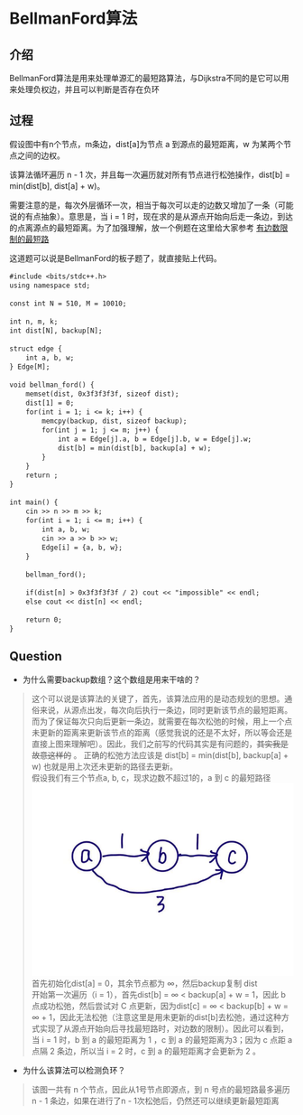 
# BellmanFord算法

## 介绍
BellmanFord算法是用来处理单源汇的最短路算法，与Dijkstra不同的是它可以用来处理负权边，并且可以判断是否存在负环

## 过程
假设图中有n个节点，m条边，dist[a]为节点 a 到源点的最短距离，w 为某两个节点之间的边权。

该算法循环遍历 n - 1 次，并且每一次遍历就对所有节点进行松弛操作，dist[b] = min(dist[b], dist[a] + w)。

需要注意的是，每次外层循环一次，相当于每次可以走的边数又增加了一条（可能说的有点抽象）。意思是，当 i = 1 时，现在求的是从源点开始向后走一条边，到达的点离源点的最短距离。为了加强理解，放一个例题在这里给大家参考 [有边数限制的最短路](https://www.acwing.com/problem/content/855/)

这道题可以说是BellmanFord的板子题了，就直接贴上代码。
```
#include <bits/stdc++.h>
using namespace std;

const int N = 510, M = 10010;

int n, m, k;
int dist[N], backup[N];

struct edge {
    int a, b, w;
} Edge[M];

void bellman_ford() {
    memset(dist, 0x3f3f3f3f, sizeof dist);
    dist[1] = 0;
    for(int i = 1; i <= k; i++) {
        memcpy(backup, dist, sizeof backup);
        for(int j = 1; j <= m; j++) {
            int a = Edge[j].a, b = Edge[j].b, w = Edge[j].w;
            dist[b] = min(dist[b], backup[a] + w);
        }
    }
    return ;
}

int main() {
    cin >> n >> m >> k;
    for(int i = 1; i <= m; i++) {
        int a, b, w;
        cin >> a >> b >> w;
        Edge[i] = {a, b, w};
    }
    
    bellman_ford();
    
    if(dist[n] > 0x3f3f3f3f / 2) cout << "impossible" << endl;
    else cout << dist[n] << endl;
    
    return 0;
}
```

## Question
- 为什么需要backup数组？这个数组是用来干啥的？
> 这个可以说是该算法的关键了，首先，该算法应用的是动态规划的思想。通俗来说，从源点出发，每次向后执行一条边，同时更新该节点的最短距离。而为了保证每次只向后更新一条边，就需要在每次松弛的时候，用上一个点未更新的距离来更新该节点的距离（感觉我说的还是不太好，所以等会还是直接上图来理解吧）。因此，我们之前写的代码其实是有问题的，~~其实我是故意这样的~~ 。
正确的松弛方法应该是 dist[b] = min(dist[b], backup[a] + w) 也就是用上次还未更新的路径去更新。
<br> 假设我们有三个节点a, b, c，现求边数不超过1的，a 到 c 的最短路径
![这是图片](/docs/image/BellmanFord_p1.png)
首先初始化dist[a] = 0，其余节点都为 $\infty$，然后backup复制 dist
<br>开始第一次遍历（i = 1），首先dist[b] = $\infty$ < backup[a] + w = 1，因此 b 点成功松弛，然后尝试对 C 点更新，因为dist[c] = $\infty$ < backup[b] + w = $\infty$ + 1，因此无法松弛（注意这里是用未更新的dist[b]去松弛，通过这种方式实现了从源点开始向后寻找最短路时，对边数的限制）。因此可以看到，当 i = 1 时，b 到 a 的最短距离为 1 ，c 到 a 的最短距离为3；因为 c 点距 a 点隔 2 条边，所以当 i = 2 时，c 到 a 的最短距离才会更新为 2 。


- 为什么该算法可以检测负环？
> 该图一共有 n 个节点，因此从1号节点即源点，到 n 号点的最短路最多遍历 n - 1 条边，如果在进行了n - 1次松弛后，仍然还可以继续更新最短距离